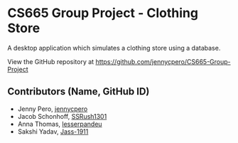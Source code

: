 # CS665 Group Project - Clothing Store
A desktop application which simulates a clothing store using a database.

View the GitHub repository at https://github.com/jennycpero/CS665-Group-Project

## Contributors (Name, GitHub ID)
- Jenny Pero, [jennycpero](https://github.com/jennycpero)
- Jacob Schonhoff, [SSRush1301](https://github.com/SSRush1301)
- Anna Thomas, [lesserpandeu](https://github.com/lesserpandeu)
- Sakshi Yadav, [Jass-1911](https://github.com/Jass-1911)



